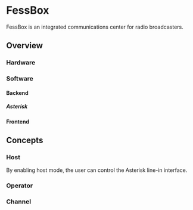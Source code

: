 # FessBox

FessBox is an integrated communications center for radio broadcasters.

## Overview

### Hardware

### Software

#### Backend

##### Asterisk

#### Frontend

## Concepts

### Host

By enabling host mode, the user can control the Asterisk line-in interface.

### Operator

### Channel
